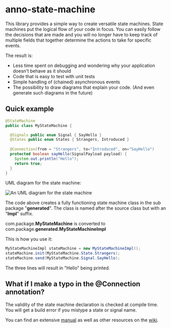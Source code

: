 # anno-state-machine

This library provides a simple way to create versatile state machines. State machines put the logical flow of your code in focus. You can easily follow the decisions that are made and you will no longer have to keep track of multiple fields that together determine the actions to take for specific events.

The result is:
* Less time spent on debugging and wondering why your application doesn't behave as it should
* Code that is easy to test with unit tests
* Simple handling of (chained) asynchronous events
* The possibility to draw diagrams that explain your code. (And even generate such diagrams in the future)

## Quick example
```java
@StateMachine
public class MyStateMachine {

  @Signals public enum Signal { SayHello }
  @States public enum States { Strangers, Introduced }
  
  @Connection(from = "Strangers", to="Introduced", on="SayHello")
  protected boolean sayHello(SignalPayload payload) {
    System.out.println("Hello");
    return true;
  }
}
```
UML diagram for the state machine:

![An UML diagram for the state machine](https://github.com/jayway/anno-statechart/blob/master/doc/diagrams/SayHelloMachine.png)

The code above creates a fully functioning state machine class in the sub package "**generated**". The class is named after the source class but with an "**Impl**" suffix.

com.package.**MyStateMachine** is converted to com.package.**generated.MyStateMachineImpl**

This is how you use it:
```java
MyStateMachineImpl stateMachine = new MyStateMachineImpl();
stateMachine.init(MyStateMachine.State.Strangers);
stateMachine.send(MyStateMachine.Signal.SayHello);
```
The three lines will result in "Hello" being printed.

## What if I make a typo in the @Connection annotation?
The validity of the state machine declaration is checked at compile time. You will get a build error if you mistype a state or signal name.

You can find an extensive [manual](https://github.com/jayway/anno-statechart/wiki/manual) as well as other resources on the [wiki](https://github.com/jayway/anno-statechart/wiki/).
